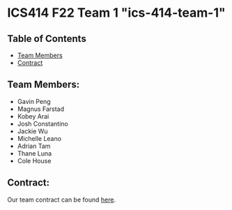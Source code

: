 # ICS414 F22 Team 1 "ics-414-team-1"

## Table of Contents

* [Team Members](#team-members)
* [Contract](#contract)

## Team Members:

<ul>
  <li>
      Gavin Peng
  </li>
    <li>
      Magnus Farstad
  </li>
    <li>
      Kobey Arai
  </li>
    <li>
      Josh Constantino
  </li>
    <li>
      Jackie Wu
  </li>
    <li>
      Michelle Leano
  </li>
    <li>
      Adrian Tam
  </li>
    <li>
      Thane Luna
  </li>
      <li>
      Cole House
  </li>
</ul>

## Contract:
Our team contract can be found [here](https://docs.google.com/document/d/1WZUedogeZwPC_EHtHiSMUr5U7Lusnx3uHm7uGawnPG8/edit?usp=sharing).
